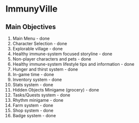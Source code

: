 # ImmunyVille

## Main Objectives

1. Main Menu - done
2. Character Selection - done
3. Explorable village - done
4. Healthy immune-system focused storyline - done
5. Non-player characters and pets - done
6. Healthy immune-system lifestyle tips and information - done
7. Hunger and thirst system - done
8. In-game time - done
9. Inventory system - done
10. Stats system - done
11. Hidden Objects Minigame (grocery) - done
12. Tasks/Quests system - done
13. Rhythm minigame - done
14. Farm system - done
15. Shop system - done
16. Badge system - done

